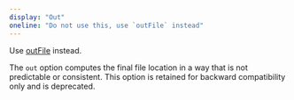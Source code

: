 ```yaml
---
display: "Out"
oneline: "Do not use this, use `outFile` instead"
---
```


Use [outFile](#outFile) instead.

The `out` option computes the final file location in a way that is not predictable or consistent.
This option is retained for backward compatibility only and is deprecated.
